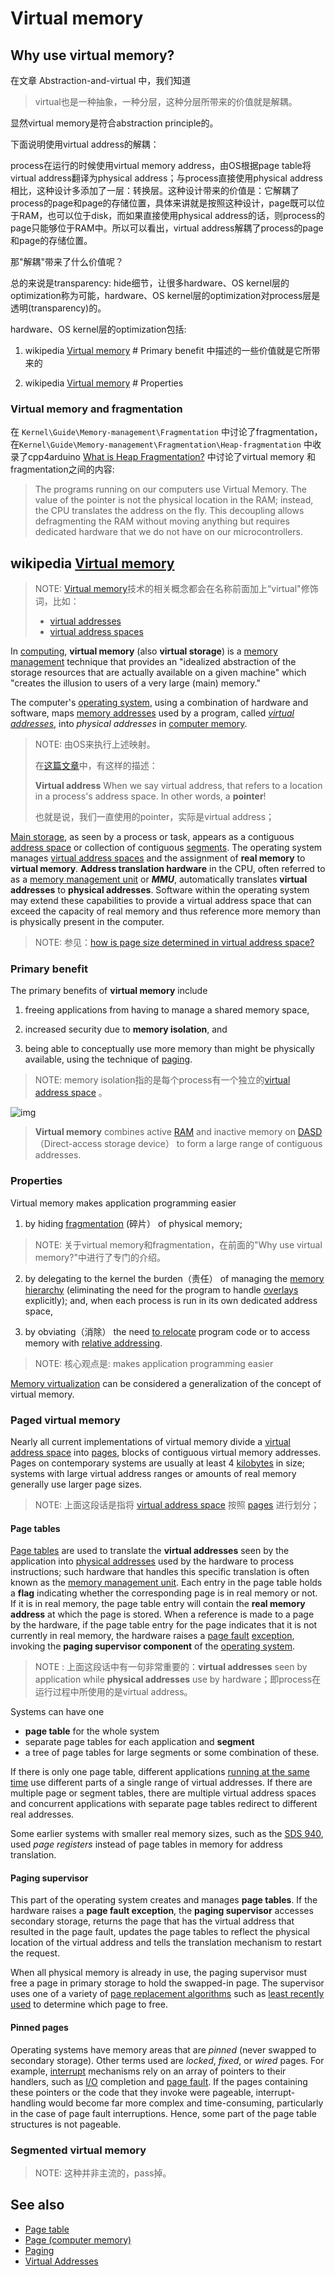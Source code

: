 # Virtual memory

## Why use virtual memory?

在文章 Abstraction-and-virtual 中，我们知道

> virtual也是一种抽象，一种分层，这种分层所带来的价值就是解耦。

显然virtual memory是符合abstraction principle的。

下面说明使用virtual address的解耦：

process在运行的时候使用virtual memory address，由OS根据page table将virtual address翻译为physical address；与process直接使用physical address相比，这种设计多添加了一层：转换层。这种设计带来的价值是：它解耦了process的page和page的存储位置，具体来讲就是按照这种设计，page既可以位于RAM，也可以位于disk，而如果直接使用physical address的话，则process的page只能够位于RAM中。所以可以看出，virtual address解耦了process的page和page的存储位置。

那"解耦"带来了什么价值呢？

总的来说是transparency: hide细节，让很多hardware、OS kernel层的optimization称为可能，hardware、OS kernel层的optimization对process层是透明(transparency)的。

hardware、OS kernel层的optimization包括: 

1) wikipedia [Virtual memory](https://en.wikipedia.org/wiki/Virtual_memory) # Primary benefit 中描述的一些价值就是它所带来的

2) wikipedia [Virtual memory](https://en.wikipedia.org/wiki/Virtual_memory) # Properties 

### Virtual memory and fragmentation

在 `Kernel\Guide\Memory-management\Fragmentation` 中讨论了fragmentation，在`Kernel\Guide\Memory-management\Fragmentation\Heap-fragmentation` 中收录了cpp4arduino [What is Heap Fragmentation?](https://cpp4arduino.com/2018/11/06/what-is-heap-fragmentation.html) 中讨论了virtual memory 和fragmentation之间的内容:

> The programs running on our computers use Virtual Memory. The value of the pointer is not the physical location in the RAM; instead, the CPU translates the address on the fly. This decoupling allows defragmenting the RAM without moving anything but requires dedicated hardware that we do not have on our microcontrollers.





## wikipedia [Virtual memory](https://en.wikipedia.org/wiki/Virtual_memory)

> NOTE: [Virtual memory](https://en.wikipedia.org/wiki/Virtual_memory)技术的相关概念都会在名称前面加上“virtual"修饰词，比如：
>
> - [virtual addresses](https://en.wikipedia.org/wiki/Virtual_address_space)
> - [virtual address spaces](https://en.wikipedia.org/wiki/Virtual_address_space)

In [computing](https://en.wikipedia.org/wiki/Computing), **virtual memory** (also **virtual storage**) is a [memory management](https://en.wikipedia.org/wiki/Memory_management_(operating_systems)) technique that provides an "idealized abstraction of the storage resources that are actually available on a given machine" which "creates the illusion to users of a very large (main) memory." 

The computer's [operating system](https://en.wikipedia.org/wiki/Operating_system), using a combination of hardware and software, maps [memory addresses](https://en.wikipedia.org/wiki/Memory_address) used by a program, called *[virtual addresses](https://en.wikipedia.org/wiki/Virtual_address_space)*, into *physical addresses* in [computer memory](https://en.wikipedia.org/wiki/Computer_memory).

> NOTE: 由OS来执行上述映射。
>
> 在[这篇文章](https://cs61.seas.harvard.edu/wiki/2016/Kernel2X)中，有这样的描述：
>
> **Virtual address** When we say virtual address, that refers to a location in a process's address space. In other words, a **pointer**! 
>
> 也就是说，我们一直使用的pointer，实际是virtual address；

[Main storage](https://en.wikipedia.org/wiki/Main_storage#Primary_storage), as seen by a process or task, appears as a contiguous [address space](https://en.wikipedia.org/wiki/Address_space) or collection of contiguous [segments](https://en.wikipedia.org/wiki/Memory_segmentation). The operating system manages [virtual address spaces](https://en.wikipedia.org/wiki/Virtual_address_space) and the assignment of **real memory** to **virtual memory**. **Address translation hardware** in the CPU, often referred to as a [memory management unit](https://en.wikipedia.org/wiki/Memory_management_unit) or ***MMU***, automatically translates **virtual addresses** to **physical addresses**. Software within the operating system may extend these capabilities to provide a virtual address space that can exceed the capacity of real memory and thus reference more memory than is physically present in the computer.

> NOTE: 参见：[how is page size determined in virtual address space?](https://unix.stackexchange.com/questions/128213/how-is-page-size-determined-in-virtual-address-space)

### Primary benefit

The primary benefits of **virtual memory** include 

1) freeing applications from having to manage a shared memory space, 

2) increased security due to **memory isolation**, and 

3) being able to conceptually use more memory than might be physically available, using the technique of [paging](https://en.wikipedia.org/wiki/Paging).

> NOTE: memory isolation指的是每个process有一个独立的[virtual address space](https://en.wikipedia.org/wiki/Virtual_address_space) 。



![img](https://upload.wikimedia.org/wikipedia/commons/thumb/6/6e/Virtual_memory.svg/250px-Virtual_memory.svg.png)



> **Virtual memory** combines active [RAM](https://en.wikipedia.org/wiki/RAM) and inactive memory on [DASD](https://en.wikipedia.org/wiki/Direct_access_storage_device) （Direct-access storage device） to form a large range of contiguous addresses.

### Properties

Virtual memory makes application programming easier 

1) by hiding [fragmentation](https://en.wikipedia.org/wiki/Fragmentation_(computer)) (碎片） of physical memory; 

> NOTE: 关于virtual memory和fragmentation，在前面的"Why use virtual memory?"中进行了专门的介绍。

2) by delegating to the kernel the burden（责任） of managing the [memory hierarchy](https://en.wikipedia.org/wiki/Computer_data_storage#Hierarchy_of_storage) (eliminating the need for the program to handle [overlays](https://en.wikipedia.org/wiki/Overlay_(programming)) explicitly); and, when each process is run in its own dedicated address space, 

3) by obviating（消除） the need [to relocate](https://en.wikipedia.org/wiki/Relocation_(computer_science)) program code or to access memory with [relative addressing](https://en.wikipedia.org/wiki/Addressing_mode#PC-relative).

> NOTE: 核心观点是: makes application programming easier 

[Memory virtualization](https://en.wikipedia.org/wiki/Memory_virtualization) can be considered a generalization of the concept of virtual memory.



### Paged virtual memory

Nearly all current implementations of virtual memory divide a [virtual address space](https://en.wikipedia.org/wiki/Virtual_address_space) into [pages](https://en.wikipedia.org/wiki/Page_(computer_memory)), blocks of contiguous virtual memory addresses. Pages on contemporary systems are usually at least 4 [kilobytes](https://en.wikipedia.org/wiki/Kilobyte) in size; systems with large virtual address ranges or amounts of real memory generally use larger page sizes.

> NOTE: 上面这段话是指将 [virtual address space](https://en.wikipedia.org/wiki/Virtual_address_space)  按照  [pages](https://en.wikipedia.org/wiki/Page_(computer_memory)) 进行划分；

#### Page tables

[Page tables](https://en.wikipedia.org/wiki/Page_table) are used to translate the **virtual addresses** seen by the application into [physical addresses](https://en.wikipedia.org/wiki/Physical_address) used by the hardware to process instructions; such hardware that handles this specific translation is often known as the [memory management unit](https://en.wikipedia.org/wiki/Memory_management_unit). Each entry in the page table holds a **flag** indicating whether the corresponding page is in real memory or not. If it is in real memory, the page table entry will contain the **real memory address** at which the page is stored. When a reference is made to a page by the hardware, if the page table entry for the page indicates that it is not currently in real memory, the hardware raises a [page fault](https://en.wikipedia.org/wiki/Page_fault) [exception](https://en.wikipedia.org/wiki/Trap_(computing)), invoking the **paging supervisor component** of the [operating system](https://en.wikipedia.org/wiki/Operating_system).

> NOTE : 上面这段话中有一句非常重要的：**virtual addresses** seen by application while **physical addresses** use by hardware；即process在运行过程中所使用的是virtual address。

Systems can have one

- **page table** for the whole system
- separate page tables for each application and **segment**
- a tree of page tables for large segments or some combination of these. 

If there is only one page table, different applications [running at the same time](https://en.wikipedia.org/wiki/Multiprogramming) use different parts of a single range of virtual addresses. If there are multiple page or segment tables, there are multiple virtual address spaces and concurrent applications with separate page tables redirect to different real addresses.

Some earlier systems with smaller real memory sizes, such as the [SDS 940](https://en.wikipedia.org/wiki/SDS_940), used *page registers* instead of page tables in memory for address translation.

#### Paging supervisor

This part of the operating system creates and manages **page tables**. If the hardware raises a **page fault exception**, the **paging supervisor** accesses secondary storage, returns the page that has the virtual address that resulted in the page fault, updates the page tables to reflect the physical location of the virtual address and tells the translation mechanism to restart the request.

When all physical memory is already in use, the paging supervisor must free a page in primary storage to hold the swapped-in page. The supervisor uses one of a variety of [page replacement algorithms](https://en.wikipedia.org/wiki/Page_replacement_algorithm) such as [least recently used](https://en.wikipedia.org/wiki/Page_replacement_algorithm#Least_recently_used) to determine which page to free.

#### Pinned pages

Operating systems have memory areas that are *pinned* (never swapped to secondary storage). Other terms used are *locked*, *fixed*, or *wired* pages. For example, [interrupt](https://en.wikipedia.org/wiki/Interrupt) mechanisms rely on an array of pointers to their handlers, such as [I/O](https://en.wikipedia.org/wiki/I/O) completion and [page fault](https://en.wikipedia.org/wiki/Page_fault). If the pages containing these pointers or the code that they invoke were pageable, interrupt-handling would become far more complex and time-consuming, particularly in the case of page fault interruptions. Hence, some part of the page table structures is not pageable.

### Segmented virtual memory

> NOTE: 这种并非主流的，pass掉。



## See also

- [Page table](https://en.wikipedia.org/wiki/Page_table)
- [Page (computer memory)](https://en.wikipedia.org/wiki/Page_(computer_memory))
- [Paging](https://en.wikipedia.org/wiki/Paging)
- [Virtual Addresses](https://www.bottomupcs.com/virtual_addresses.xhtml)
